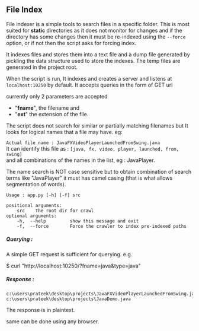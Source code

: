 ## File Index

File indexer is a simple tools to search files in a specific folder. This is most suited for **static** directories as it does not monitor for changes and if the directory has some changes then it must be re-indexed using the ```--force``` option, or if not then the script asks for forcing index.

It indexes files and stores them into a text file and a dump file generated by pickling the data structure used to store the indexes. The temp files are generated in the project root.

When the script is run, It indexes and creates a server and listens at ```localhost:10250``` by default. It accepts queries in the form of GET url

currently only 2 parameters are accepted    
 * "**fname**", the filename and 
 * "**ext**" the extension of the file.

The script does not search for similar or partially matching filenames but It looks for logical names that a file may have. eg:

```Actual file name : JavaFXVideoPlayerLaunchedFromSwing.java```   
It can identify this file as : ```[java, fx, video, player, launched, from, swing]```  
and all combinations of the names in the list, eg : JavaPlayer.

The name search is NOT case sensitive but to obtain combination of search terms like "JavaPlayer" it must has camel casing (that is what allows segmentation of words).

```
Usage : app.py [-h] [-f] src

positional arguments:
    src	   The root dir for crawl
optional arguments:
    -h,	 --help		    show this message and exit
    -f,	 --force    	Force the crawler to index pre-indexed paths
```
##### Querying :
A simple GET request is sufficient for querying.
e.g.

$ curl "http://localhost:10250/?fname=java&type=java"

##### Response :
```
c:\users\prateek\desktop\projects\JavaFXVideoPlayerLaunchedFromSwing.java
c:\users\prateek\desktop\projects\JavaDemo.java
```

The response is in plaintext.

same can be done using any browser.
